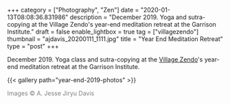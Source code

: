 +++
category = ["Photography", "Zen"]
date = "2020-01-13T08:08:36.831986"
description = "December 2019. Yoga and sutra-copying at the Village Zendo's year-end meditation retreat at the Garrison Institute."
draft = false
enable_lightbox = true
tag = ["villagezendo"]
thumbnail = "ajdavis_20200111_1111.jpg"
title = "Year End Meditation Retreat"
type = "post"
+++

December 2019. Yoga class and sutra-copying at the [Village Zendo](https://villagezendo.org/)'s year-end meditation retreat at the Garrison Institute.

{{< gallery path="year-end-2019-photos" >}}

<span style="color: gray">Images &copy; A. Jesse Jiryu Davis</span>
